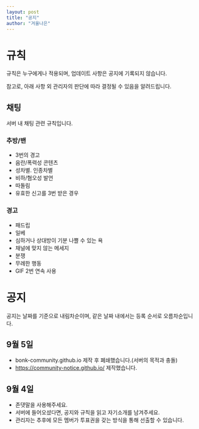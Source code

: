 ```yaml
---
layout: post
title: "공지"
author: "겨울나은"
---
```


# 규칙

규칙은 누구에게나 적용되며, 업데이트 사항은 공지에 기록되지 않습니다.

참고로, 아래 사항 외 관리자의 판단에 따라 결정될 수 있음을 알려드립니다.

## 채팅

서버 내 채팅 관련 규칙입니다.

### 추방/밴

- 3번의 경고
- 음란/폭력성 콘텐츠
- 성차별. 인종차별
- 비하/혐오성 발언
- 따돌림
- 유효한 신고를 3번 받은 경우

### 경고

- 패드립
- 일베
- 심하거나 상대방이 기분 나쁠 수 있는 욕
- 채널에 맞지 않는 메세지
- 분쟁
- 무례한 행동
- GIF 2번 연속 사용

# 공지

공지는 날짜를 기준으로 내림차순이며, 같은 날짜 내에서는 등록 순서로 오름차순입니다.

## 9월 5일

- bonk-community.github.io 제작 후 폐쇄했습니다.(서버의 목적과 충돌)
- https://community-notice.github.io/ 제작했습니다.

## 9월 4일

- 존댓말을 사용해주세요.
- 서버에 들어오셨다면, 공지와 규칙을 읽고 자기소개를 남겨주세요.
- 관리자는 추후에 모든 멤버가 투표권을 갖는 방식을 통해 선출할 수 있습니다.
